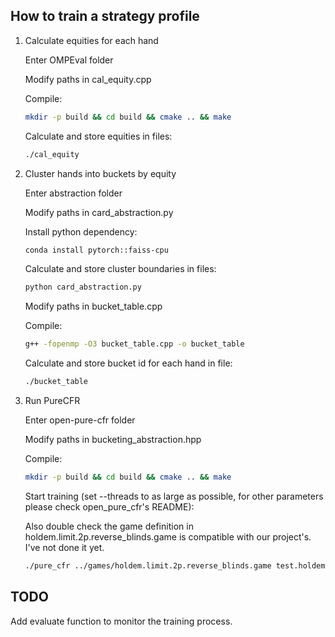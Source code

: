 ## How to train a strategy profile
1. Calculate equities for each hand

	Enter OMPEval folder

	Modify paths in cal_equity.cpp

	Compile:
	``` bash
	mkdir -p build && cd build && cmake .. && make
	```
	
	Calculate and store equities in files:
	``` bash
	./cal_equity
	```
3. Cluster hands into buckets by equity

	Enter abstraction folder

	Modify paths in card_abstraction.py

	Install python dependency:
	``` bash
	conda install pytorch::faiss-cpu
	```
	Calculate and store cluster boundaries in files:
	``` bash
	python card_abstraction.py
	```
	Modify paths in bucket_table.cpp

	Compile:
	``` bash
	g++ -fopenmp -O3 bucket_table.cpp -o bucket_table
	```	
	Calculate and store bucket id for each hand in file:
	``` bash
	./bucket_table
	```
5. Run PureCFR

	Enter open-pure-cfr folder

	Modify paths in bucketing_abstraction.hpp

	Compile:
	``` bash
	mkdir -p build && cd build && cmake .. && make
	```
	Start training (set --threads to as large as possible, for other parameters please check open_pure_cfr's README):

	Also double check the game definition in holdem.limit.2p.reverse_blinds.game is compatible with our project's. I've not done it yet.
	``` bash
	./pure_cfr ../games/holdem.limit.2p.reverse_blinds.game test.holdem.2pl --threads=72
	```

## TODO
Add evaluate function to monitor the training process.

	
	
